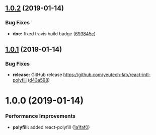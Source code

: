 ## [1.0.2](https://github.com/yeutech-lab/react-intl-polyfill/compare/v1.0.1...v1.0.2) (2019-01-14)


### Bug Fixes

* **doc:** fixed travis build badge ([693845c](https://github.com/yeutech-lab/react-intl-polyfill/commit/693845c))

## [1.0.1](https://github.com/yeutech-lab/react-intl-polyfill/compare/v1.0.0...v1.0.1) (2019-01-14)


### Bug Fixes

* **release:** GitHub release https://github.com/yeutech-lab/react-intl-polyfill ([d43a598](https://github.com/yeutech-lab/react-intl-polyfill/commit/d43a598))

# 1.0.0 (2019-01-14)


### Performance Improvements

* **polyfill:** added react-polyfill ([1a1faf0](https://module.kopaxgroup.com/yeutech/react-intl-polyfill/commit/1a1faf0))
